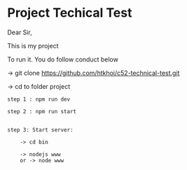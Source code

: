 # Project Techical Test

Dear Sir,

This is my project

To run it. You do follow conduct below

 -> git clone https://github.com/htkhoi/c52-technical-test.git

 -> cd to folder project

 	step 1 : npm run dev

 	step 2 : npm run start


	step 3: Start server: 

 		-> cd bin

 		-> nodejs www
 		or -> node www



